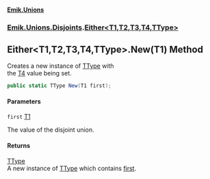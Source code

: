 #### [Emik.Unions](index.md 'index')
### [Emik.Unions.Disjoints](Emik.Unions.Disjoints.md 'Emik.Unions.Disjoints').[Either&lt;T1,T2,T3,T4,TType&gt;](Either_T1,T2,T3,T4,TType_.md 'Emik.Unions.Disjoints.Either<T1,T2,T3,T4,TType>')

## Either<T1,T2,T3,T4,TType>.New(T1) Method

Creates a new instance of [TType](Either_T1,T2,T3,T4,TType_.md#Emik.Unions.Disjoints.Either_T1,T2,T3,T4,TType_.TType 'Emik.Unions.Disjoints.Either<T1,T2,T3,T4,TType>.TType') with  
the [T4](Either_T1,T2,T3,T4,TType_.md#Emik.Unions.Disjoints.Either_T1,T2,T3,T4,TType_.T4 'Emik.Unions.Disjoints.Either<T1,T2,T3,T4,TType>.T4') value being set.

```csharp
public static TType New(T1 first);
```
#### Parameters

<a name='Emik.Unions.Disjoints.Either_T1,T2,T3,T4,TType_.New(T1).first'></a>

`first` [T1](Either_T1,T2,T3,T4,TType_.md#Emik.Unions.Disjoints.Either_T1,T2,T3,T4,TType_.T1 'Emik.Unions.Disjoints.Either<T1,T2,T3,T4,TType>.T1')

The value of the disjoint union.

#### Returns
[TType](Either_T1,T2,T3,T4,TType_.md#Emik.Unions.Disjoints.Either_T1,T2,T3,T4,TType_.TType 'Emik.Unions.Disjoints.Either<T1,T2,T3,T4,TType>.TType')  
A new instance of [TType](Either_T1,T2,T3,T4,TType_.md#Emik.Unions.Disjoints.Either_T1,T2,T3,T4,TType_.TType 'Emik.Unions.Disjoints.Either<T1,T2,T3,T4,TType>.TType') which contains [first](Either_T1,T2,T3,T4,TType_.New.ISbQCSqHcqa+OcfAdAAgLA.md#Emik.Unions.Disjoints.Either_T1,T2,T3,T4,TType_.New(T1).first 'Emik.Unions.Disjoints.Either<T1,T2,T3,T4,TType>.New(T1).first').